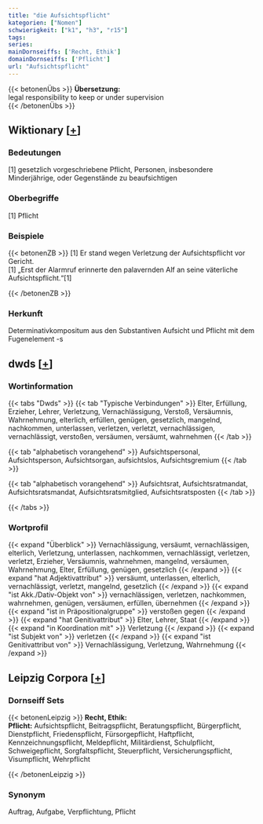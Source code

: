 ```yaml
---
title: "die Aufsichtspflicht"
kategorien: ["Nomen"]
schwierigkeit: ["k1", "h3", "r15"]
tags:
series:
mainDornseiffs: ['Recht, Ethik']
domainDornseiffs: ['Pflicht']
url: "Aufsichtspflicht"
---
```


{{< betonenÜbs >}}
**Übersetzung:**  
legal responsibility to keep or under supervision  
{{< /betonenÜbs >}}

## Wiktionary [[+](https://de.wiktionary.org/wiki/Aufsichtspflicht)]

### Bedeutungen
[1] gesetzlich vorgeschriebene Pflicht, Personen, insbesondere Minderjährige, oder Gegenstände zu beaufsichtigen  

### Oberbegriffe
[1] Pflicht  

### Beispiele
{{< betonenZB >}}
[1] Er stand wegen Verletzung der Aufsichtspflicht vor Gericht.  
[1] „Erst der Alarmruf erinnerte den palavernden Alf an seine väterliche Aufsichtspflicht.“[1]  

{{< /betonenZB >}}
### Herkunft
Determinativkompositum aus den Substantiven Aufsicht und Pflicht mit dem Fugenelement -s  



## dwds [[+](https://www.dwds.de/wb/Aufsichtspflicht)]

### Wortinformation
{{< tabs "Dwds" >}}
{{< tab "Typische Verbindungen" >}}
Elter, Erfüllung, Erzieher, Lehrer, Verletzung, Vernachlässigung, Verstoß, Versäumnis, Wahrnehmung, elterlich, erfüllen, genügen, gesetzlich, mangelnd, nachkommen, unterlassen, verletzen, verletzt, vernachlässigen, vernachlässigt, verstoßen, versäumen, versäumt, wahrnehmen
{{< /tab >}}

{{< tab "alphabetisch vorangehend" >}}
Aufsichtspersonal, Aufsichtsperson, Aufsichtsorgan, aufsichtslos, Aufsichtsgremium
{{< /tab >}}

{{< tab "alphabetisch vorangehend" >}}
Aufsichtsrat, Aufsichtsratmandat, Aufsichtsratsmandat, Aufsichtsratsmitglied, Aufsichtsratsposten
{{< /tab >}}

{{< /tabs >}}

### Wortprofil
{{< expand "Überblick" >}} Vernachlässigung, versäumt, vernachlässigen, elterlich, Verletzung, unterlassen, nachkommen, vernachlässigt, verletzen, verletzt, Erzieher, Versäumnis, wahrnehmen, mangelnd, versäumen, Wahrnehmung, Elter, Erfüllung, genügen, gesetzlich {{< /expand >}}
{{< expand "hat Adjektivattribut" >}} versäumt, unterlassen, elterlich, vernachlässigt, verletzt, mangelnd, gesetzlich {{< /expand >}}
{{< expand "ist Akk./Dativ-Objekt von" >}} vernachlässigen, verletzen, nachkommen, wahrnehmen, genügen, versäumen, erfüllen, übernehmen {{< /expand >}}
{{< expand "ist in Präpositionalgruppe" >}} verstoßen gegen {{< /expand >}}
{{< expand "hat Genitivattribut" >}} Elter, Lehrer, Staat {{< /expand >}}
{{< expand "in Koordination mit" >}} Verletzung {{< /expand >}}
{{< expand "ist Subjekt von" >}} verletzen {{< /expand >}}
{{< expand "ist Genitivattribut von" >}} Vernachlässigung, Verletzung, Wahrnehmung {{< /expand >}}

## Leipzig Corpora [[+](https://corpora.uni-leipzig.de/en/res?word=Aufsichtspflicht&corpusId=deu_newscrawl-public_2018)]

### Dornseiff Sets
{{< betonenLeipzig >}}
**Recht, Ethik:**  
**Pflicht:** Aufsichtspflicht, Beitragspflicht, Beratungspflicht, Bürgerpflicht, Dienstpflicht, Friedenspflicht, Fürsorgepflicht, Haftpflicht, Kennzeichnungspflicht, Meldepflicht, Militärdienst, Schulpflicht, Schweigepflicht, Sorgfaltspflicht, Steuerpflicht, Versicherungspflicht, Visumpflicht, Wehrpflicht  

{{< /betonenLeipzig >}}

### Synonym
Auftrag, Aufgabe, Verpflichtung, Pflicht

